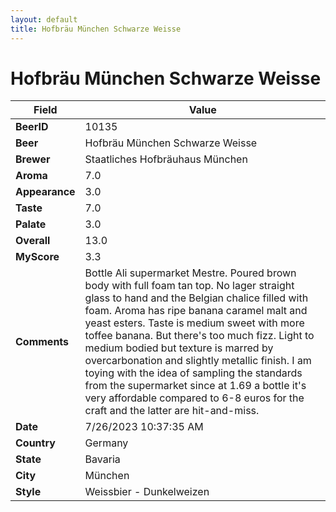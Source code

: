 ```yaml
---
layout: default
title: Hofbräu München Schwarze Weisse
---
```


# Hofbräu München Schwarze Weisse

| Field         | Value     |
|---------------|-----------|
| **BeerID** | 10135 |
| **Beer** | Hofbräu München Schwarze Weisse |
| **Brewer** | Staatliches Hofbräuhaus München |
| **Aroma** | 7.0 |
| **Appearance** | 3.0 |
| **Taste** | 7.0 |
| **Palate** | 3.0 |
| **Overall** | 13.0 |
| **MyScore** | 3.3 |
| **Comments** | Bottle Ali supermarket Mestre. Poured brown body with full foam tan top. No lager straight glass to hand and the Belgian chalice filled with foam. Aroma has ripe banana caramel malt and yeast esters. Taste is medium sweet with more toffee banana. But there's too much fizz. Light to medium bodied but texture is marred by overcarbonation and slightly metallic finish. I am toying with the idea of sampling the standards from the supermarket since at 1.69 a bottle it's very affordable compared to 6-8 euros for the craft and the latter are hit-and-miss. |
| **Date** | 7/26/2023 10:37:35 AM |
| **Country** | Germany |
| **State** | Bavaria |
| **City** | München |
| **Style** | Weissbier - Dunkelweizen |
